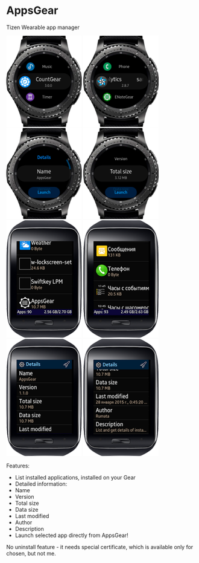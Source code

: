# AppsGear
Tizen Wearable app manager

<div>
<img src="https://github.com/RumataEstorish/AppsGear/blob/master/screenshots/1.png" width="200"/>
<img src="https://github.com/RumataEstorish/AppsGear/blob/master/screenshots/2.png" width="200"/>
<img src="https://github.com/RumataEstorish/AppsGear/blob/master/screenshots/3.png" width="200"/>
<img src="https://github.com/RumataEstorish/AppsGear/blob/master/screenshots/4.png" width="200"/>
<img src="https://github.com/RumataEstorish/AppsGear/blob/master/screenshots/5.png" width="200"/>
<img src="https://github.com/RumataEstorish/AppsGear/blob/master/screenshots/6.png" width="200"/>
<img src="https://github.com/RumataEstorish/AppsGear/blob/master/screenshots/7.png" width="200"/>
<img src="https://github.com/RumataEstorish/AppsGear/blob/master/screenshots/8.png" width="200"/>
</div>

Features:
* List installed applications, installed on your Gear
* Detailed information:
* Name
* Version
* Total size
* Data size
* Last modified
* Author
* Description
* Launch selected app directly from AppsGear!

No uninstall feature - it needs special certificate, which is available only for chosen, but not me. 

